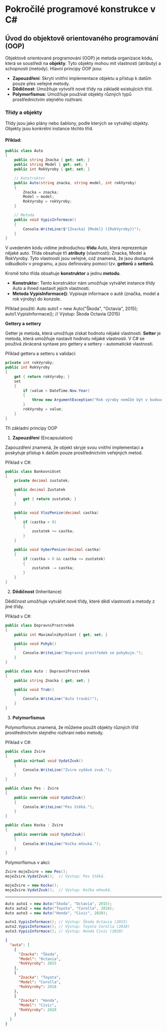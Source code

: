 # Pokročilé programové konstrukce v C#

## Úvod do objektově orientovaného programování (OOP)

Objektově orientované programování (OOP) je metoda organizace kódu, která se soustředí na **objekty**. Tyto objekty mohou mít vlastnosti (atributy) a schopnosti (metody). Hlavní principy OOP jsou:

- **Zapouzdření**: Skrytí vnitřní implementace objektu a přístup k datům pouze přes veřejné metody.
- **Dědičnost**: Umožňuje vytvořit nové třídy na základě existujících tříd.
- **Polymorfismus**: Umožňuje používat objekty různých typů prostřednictvím stejného rozhraní.

### Třídy a objekty

Třídy jsou jako plány nebo šablony, podle kterých se vytvářejí objekty. Objekty jsou konkrétní instance těchto tříd.

#### Příklad:

```csharp
public class Auto
{
    public string Znacka { get; set; }
    public string Model { get; set; }
    public int RokVyroby { get; set; }

    // Konstruktor
    public Auto(string znacka, string model, int rokVyroby)
    {
        Znacka = znacka;
        Model = model;
        RokVyroby = rokVyroby;
    }

    // Metoda
    public void VypisInformace()
    {
        Console.WriteLine($"{Znacka} {Model} ({RokVyroby})");
    }
}
```

V uvedeném kódu vidíme jednoduchou **třídu** Auto, která reprezentuje nějaké auto. Třída obsahuje tři **atributy** (vlastnosti): Znacka, Model a RokVyroby. Tyto vlastnosti jsou veřejné, což znamená, že jsou dostupné odkudkoliv v programu, a jsou definovány pomocí tzv. **getterů** a **setterů**.

Kromě toho třída obsahuje **konstruktor** a jednu **metodu**.

- **Konstrukto**r: Tento konstruktor nám umožňuje vytvářet instance třídy Auto a ihned nastavit jejich vlastnosti.
- **Metoda VypisInformace()**: Vypisuje informace o autě (značka, model a rok výroby) do konzole.

Příklad použití:
Auto auto1 = new Auto("Škoda", "Octavia", 2015);
auto1.VypisInformace(); // Výstup: Škoda Octavia (2015)

**Gettery a settery**

Getter je metoda, která umožňuje získat hodnotu nějaké vlastnosti. **Setter** je metoda, která umožňuje nastavit hodnotu nějaké vlastnosti. V C# se používá zkrácená syntaxe pro gettery a settery - automatické vlastnosti.

Příklad getteru a setteru s validací:
```csharp
private int rokVyroby;
public int RokVyroby
{
    get { return rokVyroby; }
    set
    {
        if (value > DateTime.Now.Year)
        {
            throw new ArgumentException("Rok výroby nemůže být v budoucnosti.");
        }
        rokVyroby = value;
    }
}
```

Tři základní principy OOP

1. **Zapouzdření** (Encapsulation)

Zapouzdření znamená, že objekt skryje svou vnitřní implementaci a poskytuje přístup k datům pouze prostřednictvím veřejných metod.

Příklad v C#:
```csharp
public class BankovniUcet
{
    private decimal zustatek;

    public decimal Zustatek
    {
        get { return zustatek; }
    }

    public void VlozPenize(decimal castka)
    {
        if (castka > 0)
        {
            zustatek += castka;
        }
    }

    public void VyberPenize(decimal castka)
    {
        if (castka > 0 && castka <= zustatek)
        {
            zustatek -= castka;
        }
    }
}
```

2. **Dědičnost** (Inheritance)

Dědičnost umožňuje vytvářet nové třídy, které dědí vlastnosti a metody z jiné třídy.

Příklad v C#:
```csharp
public class DopravniProstredek
{
    public int MaximalniRychlost { get; set; }

    public void Pohyb()
    {
        Console.WriteLine("Dopravní prostředek se pohybuje.");
    }
}

public class Auto : DopravniProstredek
{
    public string Znacka { get; set; }

    public void Trub()
    {
        Console.WriteLine("Auto troubí!");
    }
}
```

3. **Polymorfismus**

Polymorfismus znamená, že můžeme použít objekty různých tříd prostřednictvím stejného rozhraní nebo metody.

Příklad v C#:
```csharp
public class Zvire
{
    public virtual void VydatZvuk()
    {
        Console.WriteLine("Zvire vydává zvuk.");
    }
}

public class Pes : Zvire
{
    public override void VydatZvuk()
    {
        Console.WriteLine("Pes štěká.");
    }
}

public class Kocka : Zvire
{
    public override void VydatZvuk()
    {
        Console.WriteLine("Kočka mňouká.");
    }
}
```

Polymorfismus v akci:
```csharp
Zvire mojeZvire = new Pes();
mojeZvire.VydatZvuk();  // Výstup: Pes štěká.

mojeZvire = new Kocka();
mojeZvire.VydatZvuk();  // Výstup: Kočka mňouká.
```


---

```csharp
Auto auto1 = new Auto("Škoda", "Octavia", 2015);
Auto auto2 = new Auto("Toyota", "Corolla", 2018);
Auto auto3 = new Auto("Honda", "Civic", 2020);

auto1.VypisInformace(); // Výstup: Škoda Octavia (2015)
auto2.VypisInformace(); // Výstup: Toyota Corolla (2018)
auto3.VypisInformace(); // Výstup: Honda Civic (2020)
```

```json
{
  "auta": [
    {
      "Znacka": "Škoda",
      "Model": "Octavia",
      "RokVyroby": 2015
    },
    {
      "Znacka": "Toyota",
      "Model": "Corolla",
      "RokVyroby": 2018
    },
    {
      "Znacka": "Honda",
      "Model": "Civic",
      "RokVyroby": 2020
    }
  ]
}
```
